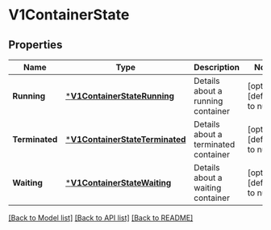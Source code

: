 # V1ContainerState

## Properties
Name | Type | Description | Notes
------------ | ------------- | ------------- | -------------
**Running** | [***V1ContainerStateRunning**](v1.ContainerStateRunning.md) | Details about a running container | [optional] [default to null]
**Terminated** | [***V1ContainerStateTerminated**](v1.ContainerStateTerminated.md) | Details about a terminated container | [optional] [default to null]
**Waiting** | [***V1ContainerStateWaiting**](v1.ContainerStateWaiting.md) | Details about a waiting container | [optional] [default to null]

[[Back to Model list]](../README.md#documentation-for-models) [[Back to API list]](../README.md#documentation-for-api-endpoints) [[Back to README]](../README.md)



